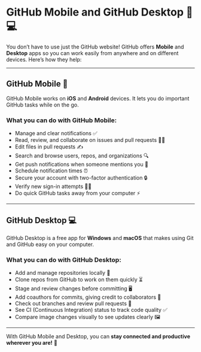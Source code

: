 # GitHub Mobile and GitHub Desktop 📱💻

You don’t have to use just the GitHub website! GitHub offers **Mobile** and **Desktop** apps so you can work easily from anywhere and on different devices. Here’s how they help:

---

## GitHub Mobile 📱

GitHub Mobile works on **iOS** and **Android** devices. It lets you do important GitHub tasks while on the go.

### What you can do with GitHub Mobile:
- Manage and clear notifications ✅
- Read, review, and collaborate on issues and pull requests 🐞💬
- Edit files in pull requests ✍️
- Search and browse users, repos, and organizations 🔍
- Get push notifications when someone mentions you 🔔
- Schedule notification times ⏰
- Secure your account with two-factor authentication 🔒
- Verify new sign-in attempts 👮‍♂️
- Do quick GitHub tasks away from your computer ⚡

---

## GitHub Desktop 💻

GitHub Desktop is a free app for **Windows** and **macOS** that makes using Git and GitHub easy on your computer.

### What you can do with GitHub Desktop:
- Add and manage repositories locally 📂
- Clone repos from GitHub to work on them quickly ⏳
- Stage and review changes before committing 🖥️
- Add coauthors for commits, giving credit to collaborators 👥
- Check out branches and review pull requests 🔄
- See CI (Continuous Integration) status to track code quality ✅
- Compare image changes visually to see updates clearly 🖼️

---

With GitHub Mobile and Desktop, you can **stay connected and productive wherever you are!** 🚀

